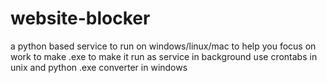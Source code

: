 # website-blocker
a python based service to run on windows/linux/mac to help you focus on work
to make .exe to make it run as service in background use crontabs in unix and python .exe converter in windows
